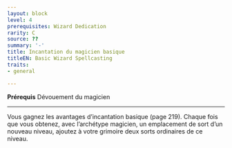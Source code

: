 ```yaml
---
layout: block
level: 4
prerequisites: Wizard Dedication
rarity: C
source: ??
summary: '-'
title: Incantation du magicien basique
titleEN: Basic Wizard Spellcasting
traits:
- general

---
```


<p><strong>Prérequis</strong> Dévouement du magicien</p>
<hr />
<p>Vous gagnez les avantages d’incantation basique (page 219). Chaque fois que vous obtenez, avec l’archétype magicien, un emplacement de sort d’un nouveau niveau, ajoutez à votre grimoire deux sorts ordinaires de ce niveau.</p>
